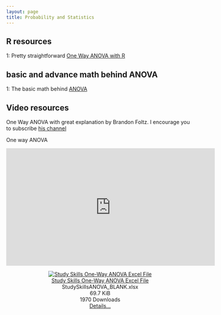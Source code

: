 ```yaml
---
layout: page
title: Probability and Statistics
---
```



## R resources

1: Pretty straightforward [One Way ANOVA with R](http://www.stat.columbia.edu/~martin/W2024/R3.pdf)


## basic and advance math behind ANOVA

1: The basic math behind [ANOVA](https://stat.ethz.ch/education/semesters/as2010/anova/ANOVA_how_to_do.pdf) 

## Video resources

One Way ANOVA with great explanation by Brandon Foltz. I encourage you to subscribe [his channel](https://www.youtube.com/channel/UCFrjdcImgcQVyFbK04MBEhA)

One way ANOVA
<iframe width="560" height="315" src="https://www.youtube.com/embed/UrRYITjDOww" frameborder="0" allowfullscreen></iframe>


<p><center><div class="wpfilebase-attachment">
 <div class="wpfilebase-fileicon">
 	<a href="http://www.bcfoltz.com/blog/download/StudySkillsANOVA_BLANK.xlsx" title="Download Study Skills One-Way ANOVA Excel File"><img align="middle" src="http://www.bcfoltz.com/blog/wp-includes/images/crystal/spreadsheet.png" alt="Study Skills One-Way ANOVA Excel File" /></a>
 </div>
 <div class="wpfilebase-rightcol">
  <div class="wpfilebase-filetitle">
   <a href="http://www.bcfoltz.com/blog/download/StudySkillsANOVA_BLANK.xlsx" title="Download Study Skills One-Way ANOVA Excel File">Study Skills One-Way ANOVA Excel File</a><br />
   		StudySkillsANOVA_BLANK.xlsx<br />
    
  </div>
  <div class="wpfilebase-filedetails" id="wpfilebase-filedetails1" style="display: none;">
 
  <table border="0">
   
   <tr><td><strong>Author:</strong></td><td>Bran­don Foltz</td></tr>
   
   <tr><td><strong>Date:</strong></td><td>May 6, 2013</td></tr>
   
  </table>
  </div>
 </div>
 <div class="wpfilebase-fileinfo">
  69.7 KiB<br />
  1970 Down­loads<br />
  <a href="#" onclick="return wpfilebase-filedetails">Details…</a>
 </div>

